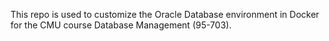 
This repo is used to customize the Oracle Database environment in Docker for the CMU course Database Management (95-703).
